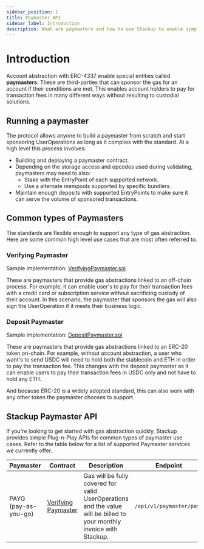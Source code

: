 ```yaml
---
sidebar_position: 1
title: Paymaster API
sidebar_label: Introduction
description: What are paymasters and how to use Stackup to enable simple access to gasless transactions for your ERC-4337 accounts.
---
```


# Introduction

Account abstraction with ERC-4337 enable special entities called **paymasters**. These are third-parties that can sponsor the gas for an account if their conditions are met. This enables account holders to pay for transaction fees in many different ways without resulting to custodial solutions.

## Running a paymaster

The protocol allows anyone to build a paymaster from scratch and start sponsoring UserOperations as long as it complies with the standard. At a high level this process involves:

- Building and deploying a paymaster contract.
- Depending on the storage access and opcodes used during validating, paymasters may need to also:
  - Stake with the EntryPoint of each supported network.
  - Use a alternate mempools supported by specific bundlers.
- Maintain enough deposits with supported EntryPoints to make sure it can serve the volume of sponsored transactions.

## Common types of Paymasters

The standards are flexible enough to support any type of gas abstraction. Here are some common high level use cases that are most often referred to.

### Verifying Paymaster

Sample implementation: [VerifyingPaymaster.sol](https://github.com/eth-infinitism/account-abstraction/blob/develop/contracts/samples/VerifyingPaymaster.sol)

These are paymasters that provide gas abstractions linked to an off-chain process. For example, it can enable user's to pay for their transaction fees with a credit card or subscription service without sacrificing custody of their account. In this scenario, the paymaster that sponsors the gas will also sign the UserOperation if it meets their business logic.

### Deposit Paymaster

Sample implementation: [DepositPaymaster.sol](https://github.com/eth-infinitism/account-abstraction/blob/develop/contracts/samples/DepositPaymaster.sol)

These are paymasters that provide gas abstractions linked to an ERC-20 token on-chain. For example, without account abstraction, a user who want's to send USDC will need to hold both the stablecoin and ETH in order to pay the transaction fee. This changes with the deposit paymaster as it can enable users to pay their transaction fees in USDC only and not have to hold any ETH.

And because ERC-20 is a widely adopted standard, this can also work with any other token the paymaster chooses to support.

## Stackup Paymaster API

If you're looking to get started with gas abstraction quickly, Stackup provides simple Plug-n-Play APIs for common types of paymaster use cases. Refer to the table below for a list of supported Paymaster services we currently offer.

| Paymaster            | Contract                                    | Description                                                                                                           | Endpoint                 |
| -------------------- | ------------------------------------------- | --------------------------------------------------------------------------------------------------------------------- | ------------------------ |
| PAYG (pay-as-you-go) | [Verifying Paymaster](#verifying-paymaster) | Gas will be fully covered for valid UserOperations and the value will be billed to your monthly invoice with Stackup. | `/api/v1/paymaster/payg` |
